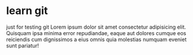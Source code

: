 # learn git
just for testing git 
 Lorem ipsum dolor sit amet consectetur adipisicing elit. Quisquam ipsa minima error repudiandae, eaque aut
        dolores cumque eos reiciendis cum dignissimos a eius omnis quia molestias numquam eveniet sunt pariatur!
